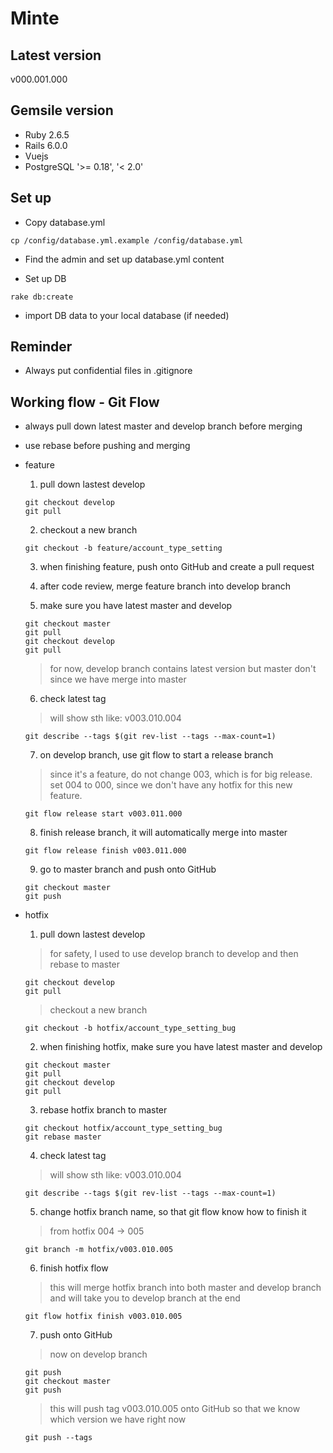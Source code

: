 # Minte

## Latest version

v000.001.000

## Gemsile version

* Ruby 2.6.5
* Rails 6.0.0
* Vuejs 
* PostgreSQL '>= 0.18', '< 2.0'

## Set up

* Copy database.yml
```
cp /config/database.yml.example /config/database.yml
```

* Find the admin and set up database.yml content

* Set up DB
```
rake db:create
```

* import DB data to your local database (if needed)

## Reminder

* Always put confidential files in .gitignore

## Working flow - Git Flow
* always pull down latest master and develop branch before merging

* use rebase before pushing and merging

* feature
  1. pull down lastest develop
  ```
  git checkout develop
  git pull
  ```

  2. checkout a new branch
  ```
  git checkout -b feature/account_type_setting
  ```

  3. when finishing feature, push onto GitHub and create a pull request

  4. after code review, merge feature branch into develop branch

  5. make sure you have latest master and develop
  ```
  git checkout master
  git pull
  git checkout develop
  git pull
  ```
  
  > for now, develop branch contains latest version but master don't
  > since we have merge into master

  6. check latest tag
  > will show sth like: v003.010.004
  ```
  git describe --tags $(git rev-list --tags --max-count=1)
  ```
  
  7. on develop branch, use git flow to start a release branch
  > since it's a feature, do not change 003, which is for big release.
  > set 004 to 000, since we don't have any hotfix for this new feature.
  ```
  git flow release start v003.011.000
  ```
  
  8. finish release branch, it will automatically merge into master
  ```
  git flow release finish v003.011.000
  ```
  
  9. go to master branch and push onto GitHub
  ```
  git checkout master
  git push
  ```

* hotfix
  1. pull down lastest develop
  > for safety, I used to use develop branch to develop and then rebase to master
  ```
  git checkout develop
  git pull
  ```
  > checkout a new branch
  ```
  git checkout -b hotfix/account_type_setting_bug
  ```
  
  2. when finishing hotfix, make sure you have latest master and develop
  ```
  git checkout master
  git pull
  git checkout develop
  git pull
  ```
  
  3. rebase hotfix branch to master
  ```
  git checkout hotfix/account_type_setting_bug
  git rebase master
  ```
  
  4. check latest tag
  > will show sth like: v003.010.004
  ```
  git describe --tags $(git rev-list --tags --max-count=1)
  ```
  
  5. change hotfix branch name, so that git flow know how to finish it
  > from hotfix 004 -> 005
  ```
  git branch -m hotfix/v003.010.005
  ```
  
  6. finish hotfix flow
  > this will merge hotfix branch into both master and develop branch
  > and will take you to develop branch at the end
  ```
  git flow hotfix finish v003.010.005
  ```
  
  7. push onto GitHub
  > now on develop branch
  ```
  git push
  git checkout master
  git push
  ```
  > this will push tag v003.010.005 onto GitHub so that we know which version we have right now
  ```
  git push --tags
  ```
